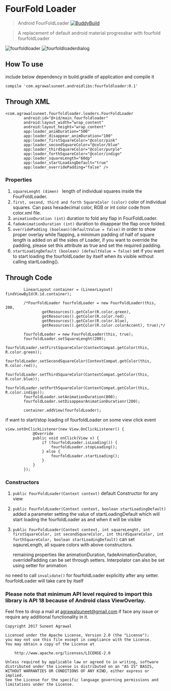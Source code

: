 # FourFold Loader
> Android FourFoldLoader            [![BuddyBuild](https://dashboard.buddybuild.com/api/statusImage?appID=5961de4056635b00014ecda7&branch=master&build=latest)](https://dashboard.buddybuild.com/apps/5961de4056635b00014ecda7/build/latest?branch=master)

> A replacement of default android material progressbar with fourfold fourfoldLoader

![fourfoldloader](https://user-images.githubusercontent.com/12999622/26966423-9f680546-4d17-11e7-86db-f59b914a155f.gif)
![fourfoldloaderdialog](https://user-images.githubusercontent.com/12999622/26966424-9f7a9846-4d17-11e7-89fd-323293d36c08.gif)



## How To use
include below dependency in build.gradle of application and compile it
```
compile 'com.agrawalsuneet.androidlibs:fourfoldloader:0.1'
```

## Through XML
```
<com.agrawalsuneet.fourfoldloader.loaders.FourFoldLoader
        android:id="@+id/main_fourfoldloader"
        android:layout_width="wrap_content"
        android:layout_height="wrap_content"
        app:loader_animDuration="500"
        app:loader_disappear_animDuration="100"
        app:loader_firstSquareColor="@color/pink"
        app:loader_secondSquareColor="@color/blue"
        app:loader_thirdSquareColor="@color/purple"
        app:loader_forthSquareColor="@color/indigo"
        app:loader_squareLength="60dp"
        app:loader_startLoadingDefault="true"
        app:loader_overridePadding="false" />
```

### Properties
1. `squareLenght (dimen) `
   length of individual squares inside the FourFoldLoader.
2. `first, second, third and forth SquareColor (color)`
   color of individual squares. Can pass hexadecimal color, 
   RGB or int color code from color.xml file.
3. `animationDuration (int)`
   duration to fold any flap in FourFoldLoader.
4. `fadeAnimationDuration (int)`
   duration to disappear the flap once folded.
5. `overridePadding (boolean)(defaultValue = false)`
   in order to show proper overlay while flapping, 
   a minimum padding of half of square length is added on all the sides of Loader, 
   if you want to override the padding, 
   please set this attribute as true and set the required padding.
6. `startLoadingDefault (boolean) (defaultValue = false)`
   set if you want to start loading the fourfoldLoader by itself
   when its visible without calling startLoading().

##  Through Code
```
        LinearLayout container = (LinearLayout) findViewById(R.id.container);

        /*FourFoldLoader fourfoldLoader = new FourFoldLoader(this, 200,
                getResources().getColor(R.color.green),
                getResources().getColor(R.color.red),
                getResources().getColor(R.color.blue),
                getResources().getColor(R.color.colorAccent), true);*/

        fourfoldLoader = new FourFoldLoader(this, true);
        fourfoldLoader.setSquareLenght(200);
        fourfoldLoader.setFirstSquareColor(ContextCompat.getColor(this, R.color.green));
        fourfoldLoader.setSecondSquareColor(ContextCompat.getColor(this, R.color.red));
        fourfoldLoader.setThirdSquareColor(ContextCompat.getColor(this, R.color.blue));
        fourfoldLoader.setForthSquareColor(ContextCompat.getColor(this, R.color.indigo));
        fourfoldLoader.setAnimationDuration(800);
        fourfoldLoader.setDisappearAnimationDurationr(200);

        container.addView(fourfoldLoader);
```

if want to start/stop loading of fourfoldLoader on some view click event
```
view.setOnClickListener(new View.OnClickListener() {
            @Override
            public void onClick(View v) {
                if (fourfoldLoader.isLoading()) {
                    fourfoldLoader.stopLoading();
                } else {
                    fourfoldLoader.startLoading();
                }
            }
        });

```

### Constructors 
1. `public FourFoldLoader(Context context)`
   default Constructor for any view

2. `public FourFoldLoader(Context context, boolean startLoadingDefault) `
   added a parameter setting the value of startLoadingDefault 
   which will start loading the fourfoldLoader as and when it will be
   visible

3. `public FourFoldLoader(Context context, int squareLenght, int firstSquareColor,
                          int secondSquareColor, int thirdSquareColor,
                          int forthSquareColor, boolean startLoadingDefault)`
   can set sqaureLength, all square colors with above constructors.
   
   remaining properties like animationDuration, fadeAnimationDuration,
   overridePadding can be set through setters.
   Interpolator can also be set using setter for animation
   
  no need to call `invalidate()` for fourfoldLoader explicitly after any setter.
  fourfoldLoader will take care by itself


### Please note that minimum API level required to import this library is API 18 because of Android class ViewOverlay.

Feel free to drop a mail at agrawalsuneet@gmail.com if face any issue or require any additional functionality in it.

```
Copyright 2017 Suneet Agrawal

Licensed under the Apache License, Version 2.0 (the "License");
you may not use this file except in compliance with the License.
You may obtain a copy of the License at

    http://www.apache.org/licenses/LICENSE-2.0

Unless required by applicable law or agreed to in writing, software
distributed under the License is distributed on an "AS IS" BASIS,
WITHOUT WARRANTIES OR CONDITIONS OF ANY KIND, either express or implied.
See the License for the specific language governing permissions and
limitations under the License.
```
